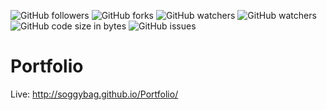 ![GitHub followers](https://img.shields.io/github/followers/soggybag?style=social)
![GitHub forks](https://img.shields.io/github/forks/soggybag/Portfolio?style=social)
![GitHub watchers](https://img.shields.io/github/watchers/soggybag/Portfolio?style=social)
![GitHub watchers](https://img.shields.io/github/watchers/soggybag/Portfolio?style=social)
![GitHub code size in bytes](https://img.shields.io/github/languages/code-size/soggybag/Portfolio)
![GitHub issues](https://img.shields.io/github/issues/soggybag/Portfolio)

# Portfolio

Live: http://soggybag.github.io/Portfolio/

<!--

You can view my design work at Behance.net

[https://www.behance.net/mitchellhudson](https://www.behance.net/mitchellhudson)

You will find art and design for completed projects and work in progress. At the moment I have been concentrating on my iOS
development skills. You can find the design work for these apps on Behance. The projects themselves exist here on Github. 

[https://github.com/soggybag/scribblegram](https://github.com/soggybag/scribblegram)

[On the App Store](https://itunes.apple.com/us/app/scribblegram/id955086437?mt=8&uo=4)

[https://github.com/soggybag/20-Life](https://github.com/soggybag/20-Life)

[On the App Store](https://itunes.apple.com/us/app/20-life/id954969580?mt=8&uo=4)


Here are a few more projects. 

[https://github.com/soggybag/Falling-Stars](https://github.com/soggybag/Falling-Stars)

[https://github.com/soggybag/Sine-Wave](https://github.com/soggybag/Sine-Wave)

[https://github.com/soggybag/Tower-Defense](https://github.com/soggybag/Tower-Defense)

## Wordpress work
I taught a class in web design using Wordpress. The class covered creating a blog theme for Wordpress from scratch and 
creating a custom web site using Wordpress as a CMS. 

### Sample Theme

A theme created (2012) as an in class example. View my blog using this theme here:
[http://www.super-freq.com](http://www.super-freq.com)

The source for the theme is here:
[https://github.com/soggybag/WP-Theme-2](https://github.com/soggybag/WP-Theme-2)

### Non-profit sites
The class would create sites for non-profit organizations when project were available. I would art direct and cosult for 
the entire class, with each student making their own version of the site. 

#### Nob Hill Gazette
This is a demo for a redesign of the Nob HillGazzette web site. I did extensive revisions of the student work for the 
client on this project. 

[http://webdevils.com/web3/nhg/](http://webdevils.com/web3/nhg/)

#### Farm2City.org
This is a stufent created site that was adopted and in use by the client. 

[http://www.farm2city.org](http://www.farm2city.org)

-->

